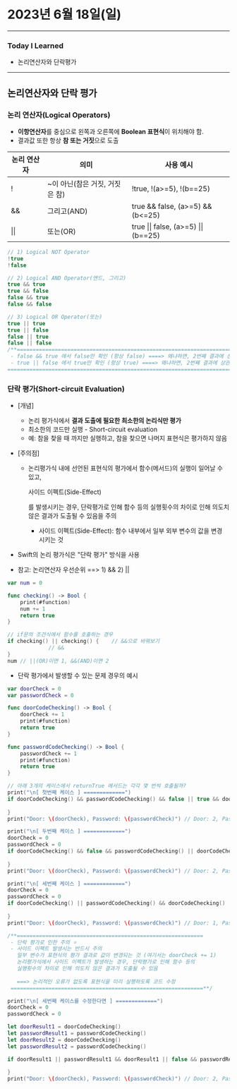 # 2023년 6월 18일(일)

---

### Today I Learned 

- 논리연산자와 단락평가

---

## 논리연산자와 단락 평가

### 논리 연산자(Logical Operators)

- **이항연산자**를 중심으로 왼쪽과 오른쪽에 **Boolean 표현식**이 위치해야 함.
- 결과값 또한 항상 **참 또는 거짓**으로 도출

| 논리 연산자 | 의미                           | 사용 예시                            |
| ----------- | ------------------------------ | ------------------------------------ |
| !           | ~이 아닌(참은 거짓, 거짓은 참) | !true, !(a>=5), !(b==25)             |
| &&          | 그리고(AND)                    | true && false, (a>=5) && (b<=25)     |
| \|\|        | 또는(OR)                       | true \|\| false, (a>=5) \|\| (b==25) |

```swift
// 1) Logical NOT Operator
!true
!false

// 2) Logical AND Operator(앤드, 그리고)
true && true
true && false
false && true
false && false

// 3) Logical OR Operator(또는)
true || true
true || false
false || true
false || false
/**======================================================================================
 - false && true 에서 false만 확인 (항상 false) ====> 왜냐하면, 2번째 결과에 상관없이 false로 평가되기 때문
 - true || false 에서 true만 확인 (항상 true) ====> 왜냐하면, 2번째 결과에 상관없이 true로 평가되기 때문
=========================================================================================**/
```

### 단락 평가(Short-circuit Evaluation)

- [개념]

  - 논리 평가식에서 **결과 도출에 필요한 최소한의 논리식만 평가**
  - 최소한의 코드만 실행 - Short-circuit evaluation
  - 예: 참을 찾을 때 까지만 실행하고, 참을 찾으면 나머지 표현식은 평가하지 않음

- [주의점]

  - 논리평가식 내에 선언된 표현식의 평가에서 함수(메서드)의 실행이 일어날 수 있고,

     

    사이드 이펙트(Side-Effect)

    를 발생시키는 경우, 단락평가로 인해 함수 등의 실행횟수의 차이로 인해 의도치 않은 결과가 도출될 수 있음을 주의

    - 사이드 이펙트(Side-Effect): 함수 내부에서 일부 외부 변수의 값을 변경 시키는 것

- Swift의 논리 평가식은 "단락 평가" 방식을 사용

- 참고: 논리연산자 우선순위 ==> 1) && 2) ||

```swift
var num = 0

func checking() -> Bool {
    print(#function)
    num += 1
    return true
}

// if문의 조건식에서 함수를 호출하는 경우
if checking() || checking() {    // &&으로 바꿔보기
             // &&
}
num // ||(OR)이면 1, &&(AND)이면 2
```

- 단락 평가에서 발생할 수 있는 문제 경우의 예시

```swift
var doorCheck = 0
var passwordCheck = 0

func doorCodeChecking() -> Bool {
    doorCheck += 1
    print(#function)
    return true
}

func passwordCodeChecking() -> Bool {
    passwordCheck += 1
    print(#function)
    return true
}

// 아래 3개의 케이스에서 returnTrue 메서드는 각각 몇 번씩 호출될까?
print("\n[ 첫번째 케이스 ] =============")
if doorCodeChecking() && passwordCodeChecking() && false || true && doorCodeChecking() && passwordCodeChecking() {
    
}
print("Door: \(doorCheck), Password: \(passwordCheck)") // Door: 2, Password: 2

print("\n[ 두번째 케이스 ] =============")
doorCheck = 0
passwordCheck = 0
if doorCodeChecking() && false && passwordCodeChecking() || doorCodeChecking() || passwordCodeChecking() {
    
}
print("Door: \(doorCheck), Password: \(passwordCheck)") // Door: 2, Password: 0

print("\n[ 세번째 케이스 ] =============")
doorCheck = 0
passwordCheck = 0
if doorCodeChecking() || passwordCodeChecking() && doorCodeChecking() || false && passwordCodeChecking() {
    
}
print("Door: \(doorCheck), Password: \(passwordCheck)") // Door: 1, Password: 0

/**===========================================================
 - 단락 평가로 인한 주의 ⭐️
 - 사이드 이팩트 발생시는 반드시 주의
   일부 변수가 표현식의 평가 결과로 값이 변경되는 것 (여기서는 doorCheck += 1)
   논리평가식에서 사이드 이펙트가 발생하는 경우, 단락평가로 인해 함수 등의
   실행횟수의 차이로 인해 의도치 않은 결과가 도출될 수 있음
 
   ===> 논리적인 오류가 없도록 표현식을 미리 실행하도록 코드 수정
 =============================================================**/

print("\n[ 세번째 케이스를 수정한다면 ] =============")
doorCheck = 0
passwordCheck = 0

let doorResult1 = doorCodeChecking()
let passwordResult1 = passwordCodeChecking()
let doorResult2 = doorCodeChecking()
let passwordResult2 = passwordCodeChecking()

if doorResult1 || passwordResult1 && doorResult1 || false && passwordResult2 {
    
}
print("Door: \(doorCheck), Password: \(passwordCheck)") // Door: 2, Password: 2
```